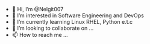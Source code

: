 - 👋 Hi, I’m @Nelgit007
- 👀 I’m interested in Software Engineering and DevOps
- 🌱 I’m currently learning Linux RHEL, Python e.t.c
- 💞️ I’m looking to collaborate on ...
- 📫 How to reach me ...

<!---
Nelgit007/Nelgit007 is a ✨ special ✨ repository because its `README.md` (this file) appears on your GitHub profile.
You can click the Preview link to take a look at your changes.
--->
